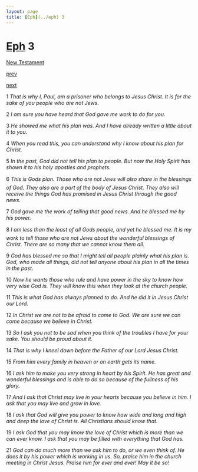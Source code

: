 ```yaml
---
layout: page
title: [Eph](../eph) 3
---
```


# [Eph](../eph) 3

[New Testament](/new-testament)


[prev](eph-2.html)


[next](eph-4.html)

1 _That is why I, Paul, am a prisoner who belongs to Jesus Christ. It is for the sake of you people who are not Jews._

2 _I am sure you have heard that God gave me work to do for you._

3 _He showed me what his plan was. And I have already written a little about it to you._

4 _When you read this, you can understand why I know about his plan for Christ._

5 _In the past, God did not tell his plan to people. But now the Holy Spirit has shown it to his holy apostles and prophets._

6 _This is Gods plan. Those who are not Jews will also share in the blessings of God. They also are a part of the body of Jesus Christ. They also will receive the things God has promised in Jesus Christ through the good news._

7 _God gave me the work of telling that good news. And he blessed me by his power._

8 _I am less than the least of all Gods people, and yet he blessed me. It is my work to tell those who are not Jews about the wonderful blessings of Christ. There are so many that we cannot know them all._

9 _God has blessed me so that I might tell all people plainly what his plan is. God, who made all things, did not tell anyone about his plan in all the times in the past._

10 _Now he wants those who rule and have power in the sky to know how very wise God is.  They will know this when they look at the church people._

11 _This is what God has always planned to do. And he did it in Jesus Christ our Lord._

12 _In Christ we are not to be afraid to come to God. We are sure we can come because we believe in Christ._

13 _So I ask you not to be sad when you think of the troubles I have for your sake. You should be proud about it._

14 _That is why I kneel down before the Father of our Lord Jesus Christ._

15 _From him every family in heaven or on earth gets its name._

16 _I ask him to make you very strong in heart by his Spirit. He has great and wonderful blessings and is able to do so because of the fullness of his glory._

17 _And I ask that Christ may live in your hearts because you believe in him. I ask that you may live and grow in love._

18 _I ask that God will give you power to know how wide and long and high and deep the love of Christ is. All Christians should know that._

19 _I ask God that you may know the love of Christ which is more than we can ever know. I ask that you may be filled with everything that God has._

21 _God can do much more than we ask him to do, or we even think of. He does it by his power which is working in us. So, praise him in the church meeting in Christ Jesus.  Praise him for ever and ever! May it be so!_

